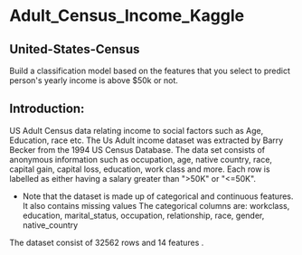 # Adult_Census_Income_Kaggle

## United-States-Census
Build a classification model based on the features that you select to predict person's yearly income is above $50k or not.

## Introduction:
US Adult Census data relating income to social factors such as Age, Education, race etc. The Us Adult income dataset was extracted by Barry Becker from the 1994 US Census Database. The data set consists of anonymous information such as occupation, age, native country, race, capital gain, capital loss, education, work class and more. Each row is labelled as either having a salary greater than ">50K" or "<=50K".
- Note that the dataset is made up of categorical and continuous features. It also contains missing values The categorical columns are: workclass, education, marital_status, occupation, relationship, race, gender, native_country

The dataset consist of 32562 rows and 14 features .
